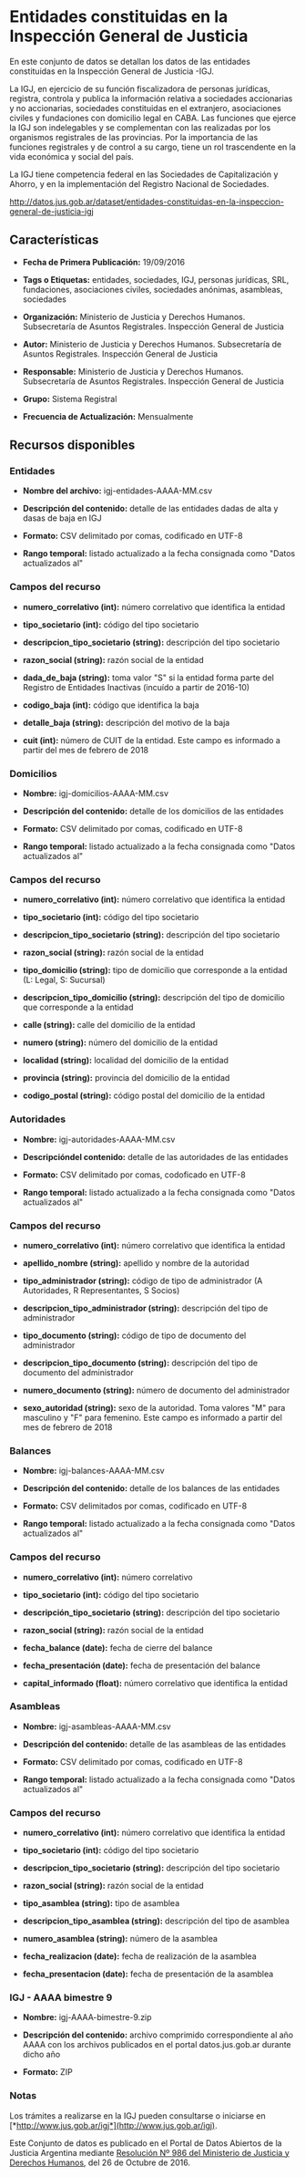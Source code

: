 Entidades constituidas en la Inspección General de Justicia
===========================================================

En este conjunto de datos se detallan los datos de las entidades constituidas en la Inspección General de Justicia -IGJ.

La IGJ, en ejercicio de su función fiscalizadora de personas jurídicas, registra, controla y publica la información relativa a sociedades accionarias y no accionarias, sociedades constituidas en el extranjero, asociaciones civiles y fundaciones con domicilio legal en CABA. Las funciones que ejerce la IGJ son indelegables y se complementan con las realizadas por los organismos registrales de las provincias. Por la importancia de las funciones registrales y de control a su cargo, tiene un rol trascendente en la vida económica y social del país.

La IGJ tiene competencia federal en las Sociedades de Capitalización y Ahorro, y en la implementación del Registro Nacional de Sociedades.

http://datos.jus.gob.ar/dataset/entidades-constituidas-en-la-inspeccion-general-de-justicia-igj

Características
---------------

-   **Fecha de Primera Publicación:** 19/09/2016

-   **Tags o Etiquetas:** entidades, sociedades, IGJ, personas jurídicas, SRL, fundaciones, asociaciones civiles, sociedades anónimas, asambleas, sociedades

-   **Organización:** Ministerio de Justicia y Derechos Humanos. Subsecretaría de Asuntos Registrales. Inspección General de Justicia

-   **Autor:** Ministerio de Justicia y Derechos Humanos. Subsecretaría de Asuntos Registrales. Inspección General de Justicia

-   **Responsable:** Ministerio de Justicia y Derechos Humanos. Subsecretaría de Asuntos Registrales. Inspección General de Justicia

-   **Grupo:** Sistema Registral

-   **Frecuencia de Actualización:** Mensualmente

Recursos disponibles
--------------------

### Entidades

-   **Nombre del archivo:** igj-entidades-AAAA-MM.csv

-   **Descripción del contenido:** detalle de las entidades dadas de alta y dasas de baja en IGJ

-   **Formato:** CSV delimitado por comas, codificado en UTF-8

-   **Rango temporal:** listado actualizado a la fecha consignada como "Datos actualizados al"

### Campos del recurso

-   **numero_correlativo (int):** número correlativo que identifica la entidad

-   **tipo_societario (int):** código del tipo societario

-   **descripcion_tipo_societario (string):** descripción del tipo societario

-   **razon_social (string):** razón social de la entidad

-   **dada_de_baja (string):** toma valor "S" si la entidad forma parte del Registro de Entidades Inactivas (incuído a partir de 2016-10)

-   **codigo_baja (int):** código que identifica la baja

-   **detalle_baja (string):** descripción del motivo de la baja

-   **cuit (int):** número de CUIT de la entidad. Este campo es informado a partir del mes de febrero de 2018

### Domicilios

-   **Nombre:** igj-domicilios-AAAA-MM.csv

-   **Descripción del contenido:** detalle de los domicilios de las entidades

-   **Formato:** CSV delimitado por comas, codificado en UTF-8

-   **Rango temporal:** listado actualizado a la fecha consignada como "Datos actualizados al"

### Campos del recurso

-   **numero_correlativo (int):** número correlativo que identifica la entidad

-   **tipo_societario (int):** código del tipo societario

-   **descripcion_tipo_societario (string):** descripción del tipo societario

-   **razon_social (string):** razón social de la entidad

-   **tipo_domicilio (string):** tipo de domicilio que corresponde a la entidad (L: Legal, S: Sucursal)

-   **descripcion_tipo_domicilio (string):** descripción del tipo de domicilio que corresponde a la entidad

-   **calle (string):** calle del domicilio de la entidad

-   **numero (string):** número del domicilio de la entidad

-   **localidad (string):** localidad del domicilio de la entidad

-   **provincia (string):** provincia del domicilio de la entidad

-   **codigo_postal (string):** código postal del domicilio de la entidad

### Autoridades

-   **Nombre:** igj-autoridades-AAAA-MM.csv

-   **Descripcióndel contenido:** detalle de las autoridades de las entidades

-   **Formato:** CSV delimitado por comas, codoficado en UTF-8

-   **Rango temporal:** listado actualizado a la fecha consignada como "Datos actualizados al"

### Campos del recurso

-   **numero_correlativo (int):** número correlativo que identifica la entidad

-   **apellido_nombre (string):** apellido y nombre de la autoridad

-   **tipo_administrador (string):** código de tipo de administrador (A Autoridades, R Representantes, S Socios)

-   **descripcion_tipo_administrador (string):** descripción del tipo de administrador

-   **tipo_documento (string):** código de tipo de documento del administrador

-   **descripcion_tipo_documento (string):** descripción del tipo de documento del administrador

-   **numero_documento (string):** número de documento del administrador

-   **sexo_autoridad (string):** sexo de la autoridad. Toma valores "M" para masculino y "F" para femenino. Este campo es informado a partir del mes de febrero de 2018

### Balances

-   **Nombre:** igj-balances-AAAA-MM.csv

-   **Descripción del contenido:** detalle de los balances de las entidades

-   **Formato:** CSV delimitados por comas, codificado en UTF-8

-   **Rango temporal:** listado actualizado a la fecha consignada como "Datos actualizados al"

### Campos del recurso

-   **numero_correlativo (int):** número correlativo

-   **tipo_societario (int):** código del tipo societario

-   **descripción_tipo_societario (string):** descripción del tipo societario

-   **razon_social (string):** razón social de la entidad

-   **fecha_balance (date):** fecha de cierre del balance

-   **fecha_presentación (date):** fecha de presentación del balance

-   **capital_informado (float):** número correlativo que identifica la entidad

### Asambleas

-   **Nombre:** igj-asambleas-AAAA-MM.csv

-   **Descripción del contenido:** detalle de las asambleas de las entidades

-   **Formato:** CSV delimitado por comas, codificado en UTF-8

-   **Rango temporal:** listado actualizado a la fecha consignada como "Datos actualizados al"

### Campos del recurso

-   **numero_correlativo (int):** número correlativo que identifica la entidad

-   **tipo_societario (int):** código del tipo societario

-   **descripcion_tipo_societario (string):** descripción del tipo societario

-   **razon_social (string):** razón social de la entidad

-   **tipo_asamblea (string):** tipo de asamblea

-   **descripcion_tipo_asamblea (string):** descripción del tipo de asamblea

-   **numero_asamblea (string):** número de la asamblea

-   **fecha_realizacion (date):** fecha de realización de la asamblea

-   **fecha_presentacion (date):** fecha de presentación de la asamblea

### IGJ - AAAA bimestre 9

- **Nombre:** igj-AAAA-bimestre-9.zip

- **Descripción del contenido:** archivo comprimido correspondiente al año AAAA con los archivos publicados en el portal datos.jus.gob.ar durante dicho año

- **Formato:** ZIP

### Notas

Los trámites a realizarse en la IGJ pueden consultarse o iniciarse en [*http://www.jus.gob.ar/igj*](http://www.jus.gob.ar/igj).

Este Conjunto de datos es publicado en el Portal de Datos Abiertos de la Justicia Argentina mediante [Resolución Nº 986 del Ministerio de Justicia y Derechos Humanos](http://datos.jus.gob.ar/resoluciones/RESOL-2016-986-E-APN-MJ.pdf), del 26 de Octubre de 2016.
